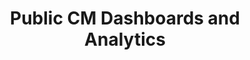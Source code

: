 ---
title: "Public CM Dashboards and Analytics"
description: "A similar collection as the Govt-wide CM tools with the addition of: Awards Exploration, Contract Inventory Exploration, Vendor Managed Spend."
url-link: "https://d2d.gsa.gov/report/public-category-management-dashboards-analytics"
type: "HTML"
gov-only: "false"
is-external: "true"
publication-date: "August 01, 2023"
reading-time: "5"
resource-type: "Tool"
filter: "market-intelligence"
audience: "industry-all-businesses"
branded-offerings: "market-it-data-intelligence"
---